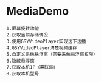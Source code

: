 # MediaDemo
	1.屏幕旋转功能
	2.获取当前存储情况
	3.使用GSYVideoPlayer实现边下边播
	4.GSYVideoPlayer清楚视频缓存
	5.自定义系统悬浮窗（需要系统悬浮窗权限）
	6.隐藏悬浮窗
	7.获取本机IP（需联网）
	8.获取本机型号
